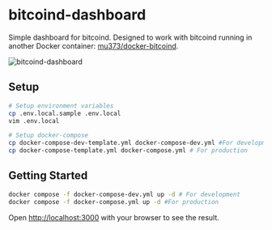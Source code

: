 # bitcoind-dashboard

Simple dashboard for bitcoind. Designed to work with bitcoind running in another Docker container: [mu373/docker-bitcoind](https://github.com/mu373/docker-bitcoind).

![bitcoind-dashboard](https://github.com/mu373/bitcoind-dashboard/assets/2176670/3f98513c-ec06-4492-bd86-52736446de21)

## Setup
```sh
# Setup environment variables
cp .env.local.sample .env.local
vim .env.local

# Setup docker-compose
cp docker-compose-dev-template.yml docker-compose-dev.yml #For development
cp docker-compose-template.yml docker-compose.yml # For production 
```

## Getting Started
```sh
docker compose -f docker-compose-dev.yml up -d # For development
docker compose -f docker-compose.yml up -d #For production
```

Open [http://localhost:3000](http://localhost:3000) with your browser to see the result.